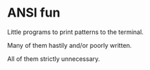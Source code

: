 # ANSI fun

Little programs to print patterns to the terminal. 

Many of them hastily and/or poorly written.

All of them strictly unnecessary.
